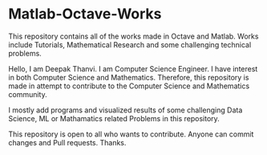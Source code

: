 # Matlab-Octave-Works
This repository contains all of the works made in Octave and Matlab. Works include Tutorials, Mathematical Research and some challenging technical problems.

Hello, I am Deepak Thanvi. I am Computer Science Engineer.
I have interest in both Computer Science and Mathematics.
Therefore, this repository is made in attempt to contribute to the Computer Science and Mathematics community.

I mostly add programs and visualized results of some challenging Data Science, ML or Mathamatics related Problems in this repository.

This repository is open to all who wants to contribute. 
Anyone can commit changes and Pull requests.
Thanks.
